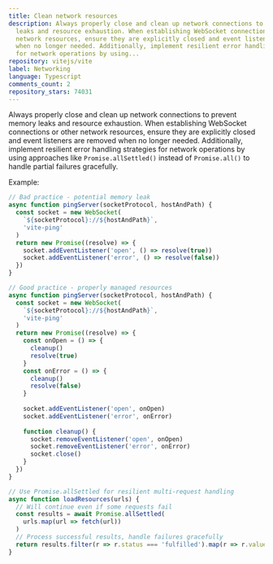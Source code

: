 ```yaml
---
title: Clean network resources
description: Always properly close and clean up network connections to prevent memory
  leaks and resource exhaustion. When establishing WebSocket connections or other
  network resources, ensure they are explicitly closed and event listeners are removed
  when no longer needed. Additionally, implement resilient error handling strategies
  for network operations by using...
repository: vitejs/vite
label: Networking
language: Typescript
comments_count: 2
repository_stars: 74031
---
```


Always properly close and clean up network connections to prevent memory leaks and resource exhaustion. When establishing WebSocket connections or other network resources, ensure they are explicitly closed and event listeners are removed when no longer needed. Additionally, implement resilient error handling strategies for network operations by using approaches like `Promise.allSettled()` instead of `Promise.all()` to handle partial failures gracefully.

Example:
```javascript
// Bad practice - potential memory leak
async function pingServer(socketProtocol, hostAndPath) {
  const socket = new WebSocket(
    `${socketProtocol}://${hostAndPath}`,
    'vite-ping'
  )
  return new Promise((resolve) => {
    socket.addEventListener('open', () => resolve(true))
    socket.addEventListener('error', () => resolve(false))
  })
}

// Good practice - properly managed resources
async function pingServer(socketProtocol, hostAndPath) {
  const socket = new WebSocket(
    `${socketProtocol}://${hostAndPath}`,
    'vite-ping'
  )
  return new Promise((resolve) => {
    const onOpen = () => {
      cleanup()
      resolve(true)
    }
    const onError = () => {
      cleanup()
      resolve(false)
    }
    
    socket.addEventListener('open', onOpen)
    socket.addEventListener('error', onError)
    
    function cleanup() {
      socket.removeEventListener('open', onOpen)
      socket.removeEventListener('error', onError)
      socket.close()
    }
  })
}

// Use Promise.allSettled for resilient multi-request handling
async function loadResources(urls) {
  // Will continue even if some requests fail
  const results = await Promise.allSettled(
    urls.map(url => fetch(url))
  )
  // Process successful results, handle failures gracefully
  return results.filter(r => r.status === 'fulfilled').map(r => r.value)
}
```